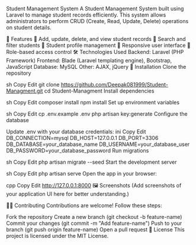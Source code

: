 Student Management System
A Student Management System built using Laravel to manage student records efficiently. This system allows administrators to perform CRUD (Create, Read, Update, Delete) operations on student details.

🚀 Features
📌 Add, update, delete, and view student records
📌 Search and filter students
📌 Student profile management
📌 Responsive user interface
📌 Role-based access control
🛠️ Technologies Used
Backend: Laravel (PHP Framework)
Frontend: Blade (Laravel templating engine), Bootstrap, JavaScript
Database: MySQL
Other: AJAX, jQuery
🎯 Installation
Clone the repository

sh
Copy
Edit
git clone https://github.com/Deepak081999/Student-Managment.git
cd Student-Managment
Install dependencies

sh
Copy
Edit
composer install
npm install
Set up environment variables

sh
Copy
Edit
cp .env.example .env
php artisan key:generate
Configure the database

Update .env with your database credentials:
ini
Copy
Edit
DB_CONNECTION=mysql
DB_HOST=127.0.0.1
DB_PORT=3306
DB_DATABASE=your_database_name
DB_USERNAME=your_database_user
DB_PASSWORD=your_database_password
Run migrations

sh
Copy
Edit
php artisan migrate --seed
Start the development server

sh
Copy
Edit
php artisan serve
Open the app in your browser:

cpp
Copy
Edit
http://127.0.0.1:8000
🖼️ Screenshots
(Add screenshots of your application UI here for better understanding.)

👨‍💻 Contributing
Contributions are welcome! Follow these steps:

Fork the repository
Create a new branch (git checkout -b feature-name)
Commit your changes (git commit -m "Add feature-name")
Push to your branch (git push origin feature-name)
Open a pull request
📜 License
This project is licensed under the MIT License.